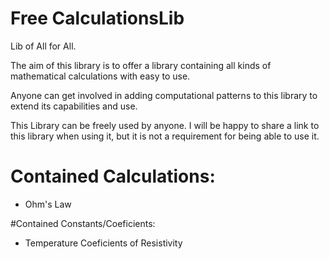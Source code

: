 # Free CalculationsLib
Lib of All for All.

The aim of this library is to offer a library containing all kinds of mathematical calculations with easy to use.

Anyone can get involved in adding computational patterns to this library to extend its capabilities and use.

This Library can be freely used by anyone. I will be happy to share a link to this library when using it, but it is not a requirement for being able to use it.



# Contained Calculations:
- Ohm's Law



#Contained Constants/Coeficients:
- Temperature Coeficients of Resistivity







